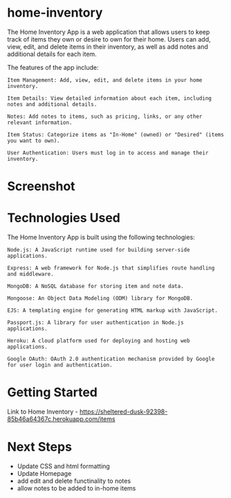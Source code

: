 # home-inventory
The Home Inventory App is a web application that allows users to keep track of items they own or desire to own for their home. Users can add, view, edit, and delete items in their inventory, as well as add notes and additional details for each item.

The features of the app include:

    Item Management: Add, view, edit, and delete items in your home inventory.

    Item Details: View detailed information about each item, including notes and additional details.

    Notes: Add notes to items, such as pricing, links, or any other relevant information.

    Item Status: Categorize items as "In-Home" (owned) or "Desired" (items you want to own).

    User Authentication: Users must log in to access and manage their inventory.
# Screenshot

# Technologies Used

The Home Inventory App is built using the following technologies:

    Node.js: A JavaScript runtime used for building server-side applications.

    Express: A web framework for Node.js that simplifies route handling and middleware.

    MongoDB: A NoSQL database for storing item and note data.

    Mongoose: An Object Data Modeling (ODM) library for MongoDB.

    EJS: A templating engine for generating HTML markup with JavaScript.

    Passport.js: A library for user authentication in Node.js applications.

    Heroku: A cloud platform used for deploying and hosting web applications.

    Google OAuth: OAuth 2.0 authentication mechanism provided by Google for user login and authentication.

# Getting Started
Link to Home Inventory -
https://sheltered-dusk-92398-85b46a64367c.herokuapp.com/items

# Next Steps

- Update CSS and html formatting
- Update Homepage
- add edit and delete functinality to notes
- allow notes to be added to in-home items
